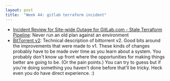 ```yaml
---
layout: post
title:  "Week 44: gitlab terraform incident"
---
```


* [Incident Review for Site-wide Outage for GitLab.com - Stale Terraform Pipeline](https://gitlab.com/gitlab-com/gl-infra/production/-/issues/15999): Never run an old plan against an environment 
* [BitTorrent v2](https://blog.libtorrent.org/2020/09/bittorrent-v2/): Technical description of bittorrent v2. Good bits around the improvements that were made to v1. These kinds of changes probably have to be made over time as you learn about a system. You probably don't know up front where the opportunities for making things better are going to be. (Or the pain points.) You can try to guess but if you're doing something you haven't done before that'll be tricky. Heck even you do have direct experience. :)